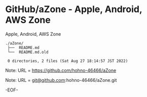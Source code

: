 # GitHub/aZone - Apple, Android, AWS Zone

Apple, Android, AWS Zone

    ./aZone/
     ├──  README.md
     └──  README.md.old
     
     0 directories, 2 files (Sat Aug 27 18:14:57 JST 2022)


Note: URL = https://github.com/hohno-46466/aZone

Note: URL = git@github.com:hohno-46466/aZone.git

-EOF-
